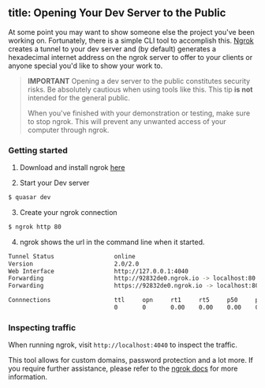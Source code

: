 title: Opening Your Dev Server to the Public
---
At some point you may want to show someone else the project you've been working on. Fortunately, there is a simple CLI tool to accomplish this. [Ngrok](https://ngrok.com/) creates a tunnel to your dev server and (by default) generates a hexadecimal internet address on the ngrok server to offer to your clients or anyone special you'd like to show your work to.

> **IMPORTANT**
> Opening a dev server to the public constitutes security risks. Be absolutely cautious when using tools like this. This tip **is not** intended for the general public.
>
> When you've finished with your demonstration or testing, make sure to stop ngrok. This will prevent any unwanted access of your computer through ngrok.

### Getting started

1. Download and install ngrok [here](https://ngrok.com/download)

2. Start your Dev server
``` bash
$ quasar dev
```

3. Create your ngrok connection
``` bash
$ ngrok http 80
```

4. ngrok shows the url in the command line when it started.
``` bash
Tunnel Status                 online
Version                       2.0/2.0
Web Interface                 http://127.0.0.1:4040
Forwarding                    http://92832de0.ngrok.io -> localhost:80
Forwarding                    https://92832de0.ngrok.io -> localhost:80

Connnections                  ttl     opn     rt1     rt5     p50     p90
                              0       0       0.00    0.00    0.00    0.00
```

### Inspecting traffic

When running ngrok, visit `http://localhost:4040` to inspect the traffic.

This tool allows for custom domains, password protection and a lot more. If you require further assistance, please refer to the [ngrok docs](https://ngrok.com/docs) for more information.
